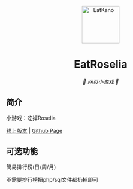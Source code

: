 <p align="center">
  <a href="https://xingye.me/game/eatkano"><img src="https://github.com/kenan976431/EatKano/edit/main/static/image/ykn.png?raw=true" width="100" height="100" alt="EatKano"></a>
</p>
<div align="center">

# EatRoselia

_🦌 网页小游戏 🥛_

</div>


## 简介

小游戏：吃掉Roselia

[线上版本](https://xingye.me/game/eatkano/index.php)
|
[Github Page](https://arcxingye.github.io/EatKano/index.html)

## 可选功能

简易排行榜(日/周/月)

不需要排行榜把php/sql文件都扔掉即可
